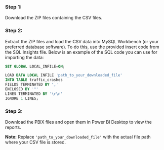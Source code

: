### Step 1:
Download the ZIP files containing the CSV files.

### Step 2:
Extract the ZIP files and load the CSV data into MySQL Workbench (or your preferred database software). To do this, use the provided insert code from the SQL Insights file. Below is an example of the SQL code you can use for importing the data:

```sql
SET GLOBAL LOCAL_INFILE=ON;

LOAD DATA LOCAL INFILE 'path_to_your_downloaded_file' 
INTO TABLE traffic_crashes
FIELDS TERMINATED BY ',' 
ENCLOSED BY '"'
LINES TERMINATED BY '\r\n'
IGNORE 1 LINES;
```
### Step 3:
Download the PBIX files and open them in Power BI Desktop to view the reports.

**Note:** Replace `'path_to_your_downloaded_file'` with the actual file path where your CSV file is stored.
